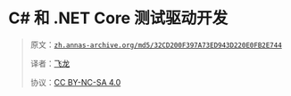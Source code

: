 # C# 和 .NET Core 测试驱动开发

> 原文：[`zh.annas-archive.org/md5/32CD200F397A73ED943D220E0FB2E744`](https://zh.annas-archive.org/md5/32CD200F397A73ED943D220E0FB2E744)
> 
> 译者：[飞龙](https://github.com/wizardforcel)
> 
> 协议：[CC BY-NC-SA 4.0](http://creativecommons.org/licenses/by-nc-sa/4.0/)